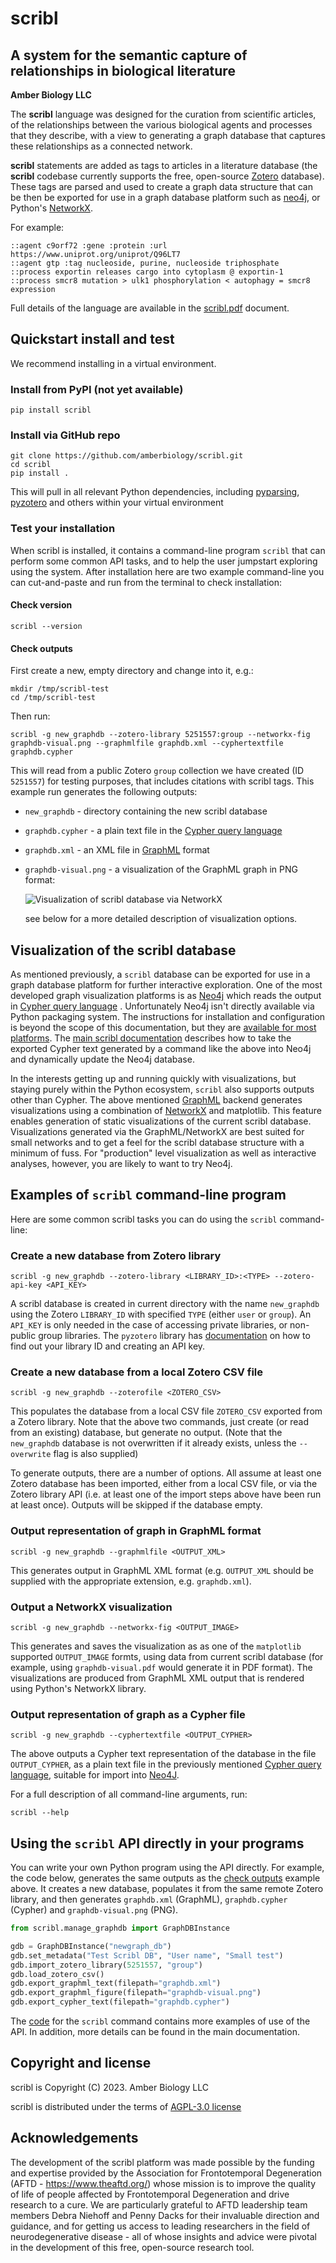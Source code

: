 # scribl
## A system for the semantic capture of relationships in biological literature

**Amber Biology LLC**

The **scribl** language was designed for the curation from scientific
articles, of the relationships between the various biological agents
and processes that they describe, with a view to generating a graph
database that captures these relationships as a connected network.

**scribl** statements are added as tags to articles in a literature
database (the **scribl** codebase currently supports the free,
open-source [Zotero](https://www.zotero.org/) database). These tags are
parsed and used to create a graph data structure that can be then be
exported for use in a graph database platform such as
[neo4j](https://neo4j.com), or Python's
[NetworkX](https://networkx.org/).

For example:

```
::agent c9orf72 :gene :protein :url https://www.uniprot.org/uniprot/Q96LT7
::agent gtp :tag nucleoside, purine, nucleoside triphosphate
::process exportin releases cargo into cytoplasm @ exportin-1
::process smcr8 mutation > ulk1 phosphorylation < autophagy = smcr8 expression
```

Full details of the language are available in the
[scribl.pdf](scribl.pdf) document.

## Quickstart install and test

We recommend installing in a virtual environment.

### Install from PyPI (not yet available)

``` shell
pip install scribl
```

### Install via GitHub repo

``` shell
git clone https://github.com/amberbiology/scribl.git
cd scribl
pip install .
```

This will pull in all relevant Python dependencies, including
[pyparsing](https://github.com/pyparsing/pyparsing),
[pyzotero](https://github.com/urschrei/pyzotero) and others within
your virtual environment

### Test your installation

When scribl is installed, it contains a command-line program `scribl`
that can perform some common API tasks, and to help the user jumpstart
exploring using the system.  After installation here are two example
command-line you can cut-and-paste and run from the terminal to check
installation:

#### Check version

``` shell
scribl --version
```

#### Check outputs

First create a new, empty directory and change into it, e.g.:

``` shell
mkdir /tmp/scribl-test
cd /tmp/scribl-test
```

Then run:

``` shell
scribl -g new_graphdb --zotero-library 5251557:group --networkx-fig graphdb-visual.png --graphmlfile graphdb.xml --cyphertextfile graphdb.cypher
```

This will read from a public Zotero `group` collection we have created
(ID `5251557`) for testing purposes, that includes citations with
scribl tags.  This example run generates the following outputs:

* `new_graphdb` - directory containing the new scribl database

* `graphdb.cypher` - a plain text file in the [Cypher query
  language](https://opencypher.org/)

* `graphdb.xml` - an XML file in
  [GraphML](http://graphml.graphdrawing.org/) format

* `graphdb-visual.png` - a visualization of the GraphML graph in PNG
  format:

  ![Visualization of scribl database via NetworkX](graphdb-visual.png)

  see below for a more detailed description of visualization options.

## Visualization of the scribl database

As mentioned previously, a `scribl` database can be exported for use
in a graph database platform for further interactive exploration. One
of the most developed graph visualization platforms is as
[Neo4j](https://neo4j.com) which reads the output in [Cypher query
language](https://opencypher.org/) . Unfortunately Neo4j isn't
directly available via Python packaging system. The instructions for
installation and configuration is beyond the scope of this
documentation, but they are [available for most
platforms](https://neo4j.com/docs/operations-manual/current/installation/).
The [main scribl documentation](scribl.pdf) describes how to take the
exported Cypher text generated by a command like the above into Neo4j
and dynamically update the Neo4j database.

In the interests getting up and running quickly with visualizations,
but staying purely within the Python ecosystem, `scribl` also supports
outputs other than Cypher. The above mentioned
[GraphML](http://graphml.graphdrawing.org/) backend generates
visualizations using a combination of
[NetworkX](https://networkx.org/) and matplotlib. This feature enables
generation of static visualizations of the current scribl database.
Visualizations generated via the GraphML/NetworkX are best suited for
small networks and to get a feel for the scribl database structure
with a minimum of fuss. For "production" level visualization as well
as interactive analyses, however, you are likely to want to try Neo4j.

## Examples of `scribl` command-line program

Here are some common scribl tasks you can do using the `scribl`
command-line:

### Create a new database from Zotero library

``` shell
scribl -g new_graphdb --zotero-library <LIBRARY_ID>:<TYPE> --zotero-api-key <API_KEY>
```

A scribl database is created in current directory with the name
`new_graphdb` using the Zotero `LIBRARY_ID` with specified `TYPE`
(either `user` or `group`). An `API_KEY` is only needed in the case of
accessing private libraries, or non-public group libraries. The
`pyzotero` library has
[documentation](https://github.com/urschrei/pyzotero#quickstart) on
how to find out your library ID and creating an API key.


### Create a new database from a local Zotero CSV file

``` shell
scribl -g new_graphdb --zoterofile <ZOTERO_CSV>
```

This populates the database from a local CSV file `ZOTERO_CSV` exported
from a Zotero library.  Note that the above two commands, just create (or
read from an existing) database, but generate no output. (Note that the
`new_graphdb` database is not overwritten if it already exists, unless the
`--overwrite` flag is also supplied)

To generate outputs, there are a number of options. All assume at
least one Zotero database has been imported, either from a local CSV
file, or via the Zotero library API (i.e. at least one of the import
steps above have been run at least once). Outputs will be skipped if
the database empty.

### Output representation of graph in GraphML format

``` shell
scribl -g new_graphdb --graphmlfile <OUTPUT_XML>
```

This generates output in GraphML XML format (e.g. `OUTPUT_XML` should
be supplied with the appropriate extension, e.g. `graphdb.xml`).

### Output a NetworkX visualization

``` shell
scribl -g new_graphdb --networkx-fig <OUTPUT_IMAGE>
```

This generates and saves the visualization as as one of the
`matplotlib` supported `OUTPUT_IMAGE` formts, using data from current
scribl database (for example, using `graphdb-visual.pdf` would
generate it in PDF format). The visualizations are produced from
GraphML XML output that is rendered using Python's NetworkX
library.

### Output representation of graph as a Cypher file

``` shell
scribl -g new_graphdb --cyphertextfile <OUTPUT_CYPHER>
```

The above outputs a Cypher text representation of the database in the
file `OUTPUT_CYPHER`, as a plain text file in the previously mentioned
[Cypher query language](https://opencypher.org/), suitable for import
into [Neo4J](https://neo4j.com/).

For a full description of all command-line arguments, run:

``` shell
scribl --help
```

## Using the `scribl` API directly in your programs

You can write your own Python program using the API directly. For
example, the code below, generates the same outputs as the [check
outputs](#check-outputs) example above. It creates a new database,
populates it from the same remote Zotero library, and then generates
`graphdb.xml` (GraphML), `graphdb.cypher` (Cypher) and
`graphdb-visual.png` (PNG).


``` Python
from scribl.manage_graphdb import GraphDBInstance

gdb = GraphDBInstance("newgraph_db")
gdb.set_metadata("Test Scribl DB", "User name", "Small test")
gdb.import_zotero_library(5251557, "group")
gdb.load_zotero_csv()
gdb.export_graphml_text(filepath="graphdb.xml")
gdb.export_graphml_figure(filepath="graphdb-visual.png")
gdb.export_cypher_text(filepath="graphdb.cypher")
```

The [code](/scribl/scribl.py) for the `scribl` command contains more
examples of use of the API. In addition, more details can be found
in the main documentation.

## Copyright and license

scribl is Copyright (C) 2023. Amber Biology LLC

scribl is distributed under the terms of [AGPL-3.0 license](LICENSE)


## Acknowledgements

The development of the scribl platform was made possible by the
funding and expertise provided by the Association for Frontotemporal
Degeneration (AFTD - https://www.theaftd.org/) whose mission is to
improve the quality of life of people affected by Frontotemporal
Degeneration and drive research to a cure.  We are particularly
grateful to AFTD leadership team members Debra Niehoff and Penny Dacks
for their invaluable direction and guidance, and for getting us access
to leading researchers in the field of neurodegenerative disease - all
of whose insights and advice were pivotal in the development of this
free, open-source research tool.
